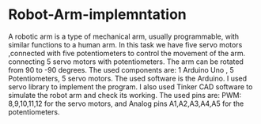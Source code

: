 # Robot-Arm-implemntation
A robotic arm is a type of mechanical arm, usually programmable, with similar functions to a human arm. In this task we have five servo motors ,connected with five potentiometers to control the movement of the arm. connecting 5 servo motors with potentiometers. The arm can be rotated from 90 to -90 degrees. The used components are: 1 Arduino Uno , 5 Potentiometers, 5 servo motors. The used software is the Arduino. I used servo library to implement the program. I also used Tinker CAD software to simulate the robot arm and check its working. The used pins are: PWM: 8,9,10,11,12 for the servo motors, and Analog pins A1,A2,A3,A4,A5 for the potentiometers.
